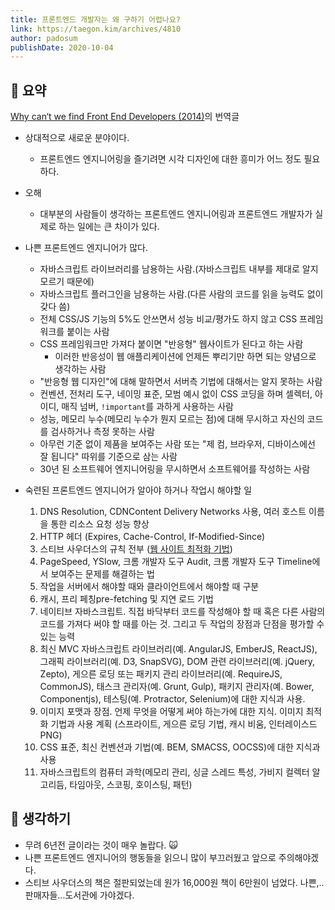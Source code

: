 ```yaml
---
title: 프론트엔드 개발자는 왜 구하기 어렵나요?
link: https://taegon.kim/archives/4810
author: padosum
publishDate: 2020-10-04
---
```

## 📝 요약 
[Why can‘t we find Front End Developers (2014)](https://whycantwefindfed.jjperezaguinaga.com/)의 번역글 

- 상대적으로 새로운 분야이다.  
  - 프론트엔드 엔지니어링을 즐기려면 시각 디자인에 대한 흥미가 어느 정도 필요하다.  
- 오해
  - 대부분의 사람들이 생각하는 프론트엔드 엔지니어링과 프론트엔드 개발자가 실제로 하는 일에는 큰 차이가 있다.  
- 나쁜 프론트엔드 엔지니어가 많다.      
  - 자바스크립트 라이브러리를 남용하는 사람.(자바스크립트 내부를 제대로 알지 모르기 때문에)
  - 자바스크립트 플러그인을 남용하는 사람.(다른 사람의 코드를 읽을 능력도 없이 갖다 씀)
  - 전체 CSS/JS 기능의 5%도 안쓰면서 성능 비교/평가도 하지 않고 CSS 프레임워크를 붙이는 사람 
  - CSS 프레임워크만 가져다 붙이면 "반응형" 웹사이트가 된다고 하는 사람 
    - 이러한 반응성이 웹 애플리케이션에 언제든 뿌리기만 하면 되는 양념으로 생각하는 사람 
  - "반응형 웹 디자인"에 대해 말하면서 서버측 기법에 대해서는 알지 못하는 사람 
  - 컨벤션, 전처리 도구, 네이밍 표준, 모범 예시 없이 CSS 코딩을 하며 셀렉터, 아이디, 매직 넘버, `!important`를 과하게 사용하는 사람
  - 성능, 메모리 누수(메모리 누수가 뭔지 모르는 점)에 대해 무시하고 자신의 코드를 검사하거나 측정 못하는 사람 
  - 아무런 기준 없이 제품을 보여주는 사람 또는 "제 컴, 브라우저, 디바이스에선 잘 됩니다" 따위를 기준으로 삼는 사람 
  - 30년 된 소프트웨어 엔지니어링을 무시하면서 소프트웨어를 작성하는 사람 

- 숙련된 프론트엔드 엔지니어가 알아야 하거나 작업시 해야할 일 
    1. DNS Resolution, CDNContent Delivery Networks 사용, 여러 호스트 이름을 통한 리소스 요청 성능 향상
    2. HTTP 헤더 (Expires, Cache-Control, If-Modified-Since)
    3. 스티브 사우더스의 규칙 전부 ([웹 사이트 최적화 기법](https://book.naver.com/bookdb/book_detail.nhn?bid=4587095))
    4. PageSpeed, YSlow, 크롬 개발자 도구 Audit, 크롬 개발자 도구 Timeline에서 보여주는 문제를 해결하는 법
    5. 작업을 서버에서 해야할 때와 클라이언트에서 해야할 때 구분
    6. 캐시, 프리 페칭pre-fetching 및 지연 로드 기법
    7. 네이티브 자바스크립트. 직접 바닥부터 코드를 작성해야 할 때 혹은 다른 사람의 코드를 가져다 써야 할 때를 아는 것. 그리고 두 작업의 장점과 단점을 평가할 수 있는 능력
    8. 최신 MVC 자바스크립트 라이브러리(예. AngularJS, EmberJS, ReactJS), 그래픽 라이브러리(예. D3, SnapSVG), DOM 관련 라이브러리(예. jQuery, Zepto), 게으른 로딩 또는 패키지 관리 라이브러리(예. RequireJS, CommonJS), 태스크 관리자(예. Grunt, Gulp), 패키지 관리자(예. Bower, Componentjs), 테스팅(예. Protractor, Selenium)에 대한 지식과 사용.
    9. 이미지 포맷과 장점. 언제 무엇을 어떻게 써야 하는가에 대한 지식. 이미지 최적화 기법과 사용 계획 (스프라이트, 게으른 로딩 기법, 캐시 비움, 인터레이스드 PNG)
    10. CSS 표준, 최신 컨벤션과 기법(예. BEM, SMACSS, OOCSS)에 대한 지식과 사용
    11. 자바스크립트의 컴퓨터 과학(메모리 관리, 싱글 스레드 특성, 가비지 컬렉터 알고리듬, 타임아웃, 스코핑, 호이스팅, 패턴)



## 🤔 생각하기 
- 무려 6년전 글이라는 것이 매우 놀랍다. 🙀
- 나쁜 프론트엔드 엔지니어의 행동들을 읽으니 많이 부끄러웠고 앞으로 주의해야겠다.  
- 스티브 사우더스의 책은 절판되었는데 원가 16,000원 책이 6만원이 넘었다. 나쁜,..판매자들...도서관에 가야겠다.  
